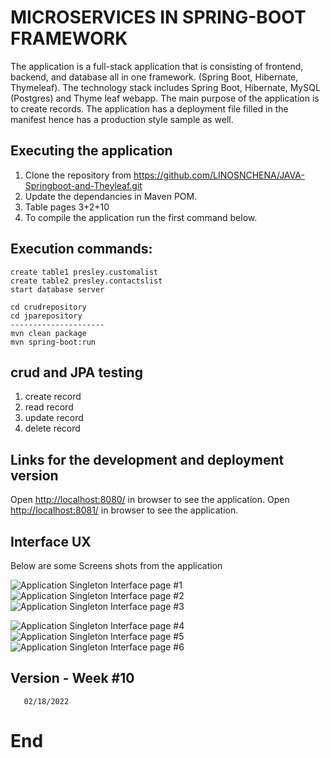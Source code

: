 # MICROSERVICES IN SPRING-BOOT FRAMEWORK 

The application is a full-stack application that is consisting of frontend, backend, and database all in one framework. (Spring Boot, Hibernate, Thymeleaf). The technology stack includes Spring Boot, Hibernate, MySQL (Postgres) and Thyme leaf webapp.  The main purpose of the application is to create records. The application has a deployment file filled in the manifest hence has a production style sample as well.


## Executing the application

1. Clone the repository from https://github.com/LINOSNCHENA/JAVA-Springboot-and-Theyleaf.git
2. Update the dependancies in Maven POM.
3. Table pages 3+2+10
4. To compile the application run the first command below.

## Execution commands:  

```
create table1 presley.customalist
create table2 presley.contactslist
start database server

cd crudrepository
cd jparepository
---------------------
mvn clean package
mvn spring-boot:run

```

## crud and JPA testing
1. create record
2. read record
3. update record
4. delete record

## Links for the development and deployment version

Open [http://localhost:8080/](http://localhost:8080/) in browser to see the application.
Open [http://localhost:8081/](http://localhost:8081/) in browser to see the application.

## Interface UX

 Below are some Screens shots from the application

![ Application Singleton Interface page #1 ](https://github.com/LINOSNCHENA/JAVA-Springboot-and-Theyleaf/blob/master/uXviews/page%20(1).png)
![ Application Singleton Interface page #2 ](https://github.com/LINOSNCHENA/JAVA-Springboot-and-Theyleaf/blob/master/uXviews/page%20(2).png)
![ Application Singleton Interface page #3 ](https://github.com/LINOSNCHENA/JAVA-Springboot-and-Theyleaf/blob/master/uXviews/page%20(3).png)

![ Application Singleton Interface page #4 ](https://github.com/LINOSNCHENA/JAVA-Springboot-and-Theyleaf/blob/master/uXviews/page%20(4).png)
![ Application Singleton Interface page #5 ](https://github.com/LINOSNCHENA/JAVA-Springboot-and-Theyleaf/blob/master/uXviews/page%20(5).png)
![ Application Singleton Interface page #6 ](https://github.com/LINOSNCHENA/JAVA-Springboot-and-Theyleaf/blob/master/uXviews/page%20(6).png)


## Version - Week #10

```
   02/18/2022
```

# End
